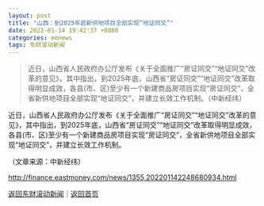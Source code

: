 ```yaml
---
layout: post
title: "山西：到2025年底新供地项目全部实现“地证同交”"
date: 2022-01-14 19:42:37 +0800
categories: emnews
tags: 东财滚动新闻
---
```

> 近日，山西省人民政府办公厅发布《关于全面推广“房证同交”“地证同交”改革的意见》，其中指出，到2025年底，山西省“房证同交”“地证同交”改革取得明显成效，各县(市、区)至少有一个新建商品房项目实现“房证同交”，全省新供地项目全部实现“地证同交”，并建立长效工作机制。（中新经纬）

<p>近日，山西省人民政府办公厅发布《关于全面推广“房证同交”“地证同交”改革的意见》，其中指出，到2025年底，山西省“房证同交”“地证同交”改革取得明显成效，各县(市、区)至少有一个新建商品房项目实现“房证同交”，全省新供地项目全部实现“地证同交”，并建立长效工作机制。</p><p class="em_media">（文章来源：中新经纬）</p>

<http://finance.eastmoney.com/news/1355,202201142248680934.html>

[返回东财滚动新闻](//finews.withounder.com/emnews/)｜[返回首页](//finews.withounder.com/)